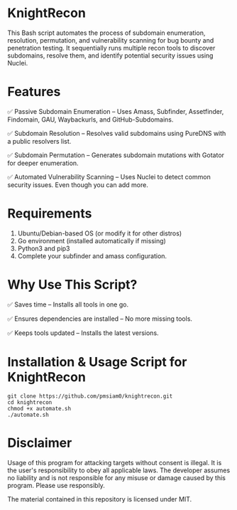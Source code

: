 # KnightRecon

This Bash script automates the process of subdomain enumeration, resolution, permutation, and vulnerability scanning for bug bounty and penetration testing. It sequentially runs multiple recon tools to discover subdomains, resolve them, and identify potential security issues using Nuclei.


# Features
✅ Passive Subdomain Enumeration – Uses Amass, Subfinder, Assetfinder, Findomain, GAU, Waybackurls, and GitHub-Subdomains.

✅ Subdomain Resolution – Resolves valid subdomains using PureDNS with a public resolvers list.

✅ Subdomain Permutation – Generates subdomain mutations with Gotator for deeper enumeration.

✅ Automated Vulnerability Scanning – Uses Nuclei to detect common security issues. Even though you can add more.

# Requirements
1. Ubuntu/Debian-based OS (or modify it for other distros)
2. Go environment (installed automatically if missing)
3. Python3 and pip3
4. Complete your subfinder and amass configuration.

# Why Use This Script?
✅ Saves time – Installs all tools in one go.

✅ Ensures dependencies are installed – No more missing tools.

✅ Keeps tools updated – Installs the latest versions.

# Installation & Usage Script for KnightRecon

```
git clone https://github.com/pmsiam0/knightrecon.git
cd knightrecon
chmod +x automate.sh
./automate.sh
```

# Disclaimer
Usage of this program for attacking targets without consent is illegal. It is the user's responsibility to obey all applicable laws. The developer assumes no liability and is not responsible for any misuse or damage caused by this program. Please use responsibly.

The material contained in this repository is licensed under MIT.

